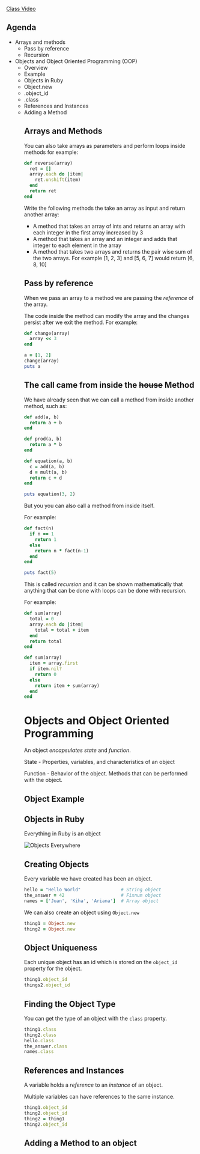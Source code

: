 [Class Video]()

## Agenda
* Arrays and methods
  * Pass by reference
  * Recursion
* Objects and Object Oriented Programming (OOP)
  * Overview
  * Example
  * Objects in Ruby
  * Object.new
  * <object>.object_id
  * <object>.class
  * References and Instances
  * Adding a Method

## Arrays and Methods

You can also take arrays as parameters and perform loops inside methods for example:

```ruby
def reverse(array)
  ret = []
  array.each do |item|
    ret.unshift(item)
  end
  return ret
end
```

Write the following methods the take an array as input and return another array:

- A method that takes an array of ints and returns an array with each integer in the first array increased by 3
- A method that takes an array and an integer and adds that integer to each element in the array
- A method that takes two arrays and returns the pair wise sum of the two arrays. 
For example [1, 2, 3] and [5, 6, 7] would return [6, 8, 10]

## Pass by reference

When we pass an array to a method we are passing the *reference* of the array.

The code inside the method can modify the array and the changes persist after we exit the method. For example:

```ruby
def change(array)
  array << 3
end

a = [1, 2]
change(array)
puts a
```

## The call came from inside the ~~house~~ Method

We have already seen that we can call a method from inside another method, such as:

```ruby
def add(a, b)
  return a + b
end

def prod(a, b)
  return a * b
end

def equation(a, b)
  c = add(a, b)
  d = mult(a, b)
  return c + d
end

puts equation(3, 2)
```

But you you can also call a method from inside itself.

For example:

```ruby
def fact(n)
  if n == 1
    return 1
  else
    return n * fact(n-1)
  end
end

puts fact(5)
```

This is called *recursion* and it can be shown mathematically that anything that can be done with loops can be done with recursion. 

For example:

```ruby
def sum(array)
  total = 0
  array.each do |item|
    total = total + item
  end
  return total
end

def sum(array)
  item = array.first
  if item.nil?
    return 0
  else
    return item + sum(array)
  end
end
```

# Objects and Object Oriented Programming

An object *encapsulates* *state* and *function*.

State - Properties, variables, and characteristics of an object

Function - Behavior of the object. Methods that can be performed with the object.

## Object Example


## Objects in Ruby
Everything in Ruby is an object

![Objects Everywhere](https://i.imgflip.com/1jfg8c.jpg)


## Creating Objects
Every variable we have created has been an object.

```ruby
hello = "Hello World"               # String object
the_answer = 42                     # Fixnum object
names = ['Juan', 'Kiha', 'Ariana']  # Array object
```

We can also create an object using `Object.new`

```ruby
thing1 = Object.new
thing2 = Object.new
```

## Object Uniqueness
Each unique object has an id which is stored on the `object_id` property for the object.

```ruby
thing1.object_id
things2.object_id
```

## Finding the Object Type
You can get the type of an object with the `class` property.

```ruby
thing1.class
thing2.class
hello.class
the_answer.class
names.class
```

## References and Instances
A variable holds a *reference* to an *instance* of an object.

Multiple variables can have references to the same instance.

```ruby
thing1.object_id
thing2.object_id
thing2 = thing1
thing2.object_id
```

## Adding a Method to an object